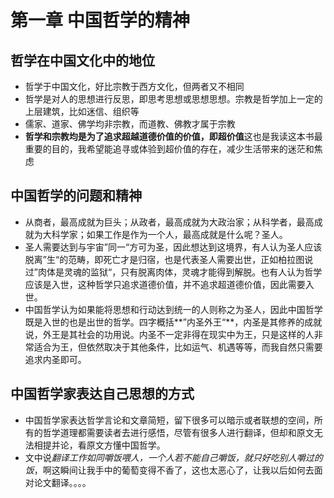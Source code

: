 # 第一章 中国哲学的精神

## 哲学在中国文化中的地位

- 哲学于中国文化，好比宗教于西方文化，但两者又不相同
- 哲学是对人的思想进行反思，即思考思想或思想思想。宗教是哲学加上一定的上层建筑，比如迷信、组织等
- 儒家、道家、佛学均非宗教，而道教、佛教才属于宗教
- **哲学和宗教均是为了追求超越道德价值的价值，即超价值**这也是我读这本书最重要的目的，我希望能追寻或体验到超价值的存在，减少生活带来的迷茫和焦虑

## 中国哲学的问题和精神

* 从商者，最高成就为巨头；从政者，最高成就为大政治家；从科学者，最高成就为大科学家；如果工作是作为一个人，最高成就是什么呢？圣人。
* 圣人需要达到与宇宙”同一“方可为圣，因此想达到这境界，有人认为圣人应该脱离”生“的范畴，即死亡才是归宿，也是代表圣人需要出世，正如柏拉图说过”肉体是灵魂的监狱“，只有脱离肉体，灵魂才能得到解脱。也有人认为哲学应该是入世，这种哲学只追求道德价值，并不追求超道德价值，因此需要入世。
* 中国哲学认为如果能将思想和行动达到统一的人则称之为圣人，因此中国哲学既是入世的也是出世的哲学。四字概括**”内圣外王“**，内圣是其修养的成就说，外王是其社会的功用说。内圣不一定非得在现实中为王，只是这样的人非常适合为王，但依然取决于其他条件，比如运气、机遇等等，而我自然只需要追求内圣即可。

## 中国哲学家表达自己思想的方式

* 中国哲学家表达哲学言论和文章简短，留下很多可以暗示或者联想的空间，所有的哲学道理都需要读者去进行感悟，尽管有很多人进行翻译，但却和原文无法相提并论，看原文方懂中国哲学。
* 文中说*翻译工作如同嚼饭喂人，一个人若不能自己嚼饭，就只好吃别人嚼过的饭*，啊这瞬间让我手中的葡萄变得不香了，这也太恶心了，让我以后如何去面对论文翻译。。。。